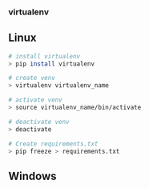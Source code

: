 ### virtualenv

## Linux
```sh
# install virtualenv
> pip install virtualenv 

# create venv 
> virtualenv virtualenv_name

# activate venv
> source virtualenv_name/bin/activate

# deactivate venv
> deactivate

# Create requirements.txt
> pip freeze > requirements.txt
```

## Windows